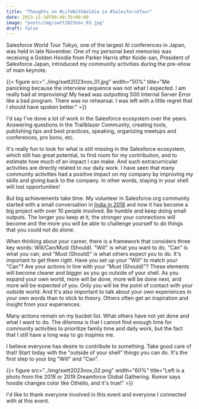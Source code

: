 ```yaml
---
title: "Thoughts on #LifeWithGoldie in #SalesforceTour"
date: 2023-11-30T00:49:35+09:00
image: "posts/img/swtt2023nov_03.jpg"
draft: false
---
```

Salesforce World Tour Tokyo, one of the largest AI conferences in Japan, was held in late November. One of my personal best memories was receiving a Golden Hoodie from Parker Harris after Koide-san, President of Salesforce Japan, introduced my community activities during the pre-show of main keynote.

{{< figure src="../img/swtt2023nov_01.jpg" width="50%" title="Me panicking because the interview sequence was not what I expected. I am really bad at improvising! My head was outputting 500 Internal Server Error like a bad program. There was no rehearsal. I was left with a little regret that I should have spoken better." >}}

I'd say I've done a lot of work in the Salesforce ecosystem over the years. Answering questions in the Trailblazer Community, creating tools, publishing tips and best practices, speaking, organizing meetups and conferences, pro bono, etc.

It's really fun to look for what is still missing in the Salesforce ecosystem, which still has great potential, to find room for my contribution, and to estimate how much of an impact I can make. And such extracurricular activities are directly related to our daily work. I have seen that many community activities had a positive impact on my company by improving my skills and giving back to the company. In other words, staying in your shell will lost opportunities!

But big achievements take time. My volunteer in Salesforce.org community started with a small conversation in [India in 2018](../my-indiadreamin18-highlights) and now it has become a big project with over 10 people involved. Be humble and keep doing small outputs. The longer you keep at it, the stronger your connections will become and the more you will be able to challenge yourself to do things that you could not do alone.

When thinking about your career, there is a framework that considers three key words: Will/Can/Must (Should). "Will" is what you want to do, "Can" is what you can, and "Must (Should)" is what others expect you to do. It's important to get them right. Have you set up your "Will" to match your "Can"?  Are your actions in line with your "Must (Should)"? These elements will become clearer and bigger as you go outside of your shell. As you expand your own world, more will be done, more will be done next, and more will be expected of you. Only you will be the point of contact with your outside world. And It's also important to talk about your own experiences in your own words than to stick to theory. Others often get an inspiration and insight from your experiences. 

Many actions remain on my bucket list. What others have not yet done and what I want to do. The dilemma is that I cannot find enough time for community activities to prioritize family time and daily work, but the fact that I still have a long way to go inspires me.

I believe everyone has desire to contribute to something. Take good care of that! Start today with the "outside of your shell" things you can do. It's the first step to your big "Will" and "Can".

{{< figure src="../img/swtt2023nov_02.png" width="60%" title="Left is a photo from the 2018 or 2019 Dreamforce Global Gathering. Rumor says hoodie changes color like Othello, and it's true!" >}}

I'd like to thank everyone involved in this event and everyone I connected with at this event. 